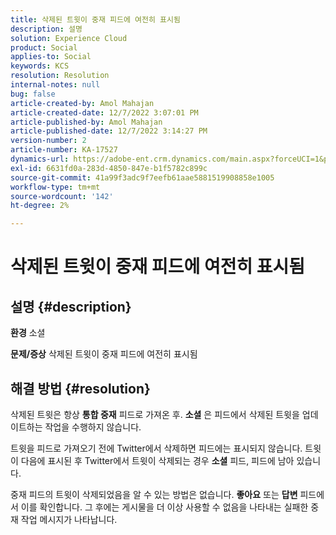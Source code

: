 ```yaml
---
title: 삭제된 트윗이 중재 피드에 여전히 표시됨
description: 설명
solution: Experience Cloud
product: Social
applies-to: Social
keywords: KCS
resolution: Resolution
internal-notes: null
bug: false
article-created-by: Amol Mahajan
article-created-date: 12/7/2022 3:07:01 PM
article-published-by: Amol Mahajan
article-published-date: 12/7/2022 3:14:27 PM
version-number: 2
article-number: KA-17527
dynamics-url: https://adobe-ent.crm.dynamics.com/main.aspx?forceUCI=1&pagetype=entityrecord&etn=knowledgearticle&id=414e15c8-4076-ed11-81aa-6045bd006a22
exl-id: 6631fd0a-283d-4850-847e-b1f5782c899c
source-git-commit: 41a99f3adc9f7eefb61aae5881519908858e1005
workflow-type: tm+mt
source-wordcount: '142'
ht-degree: 2%

---
```


# 삭제된 트윗이 중재 피드에 여전히 표시됨

## 설명 {#description}

<b>환경</b>
소셜


<b>문제/증상</b>
삭제된 트윗이 중재 피드에 여전히 표시됨


## 해결 방법 {#resolution}


삭제된 트윗은 항상 <b>통합 중재</b> 피드로 가져온 후. <b>소셜</b> 은 피드에서 삭제된 트윗을 업데이트하는 작업을 수행하지 않습니다.

트윗을 피드로 가져오기 전에 Twitter에서 삭제하면 피드에는 표시되지 않습니다. 트윗이 다음에 표시된 후 Twitter에서 트윗이 삭제되는 경우 <b>소셜</b> 피드, 피드에 남아 있습니다.

중재 피드의 트윗이 삭제되었음을 알 수 있는 방법은 없습니다. <b>좋아요</b> 또는 <b>답변</b> 피드에서 이를 확인합니다. 그 후에는 게시물을 더 이상 사용할 수 없음을 나타내는 실패한 중재 작업 메시지가 나타납니다.
